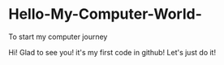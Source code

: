 # Hello-My-Computer-World-
To start my computer journey

Hi! Glad to see you!  it's my first code in github! Let's  just do it!
